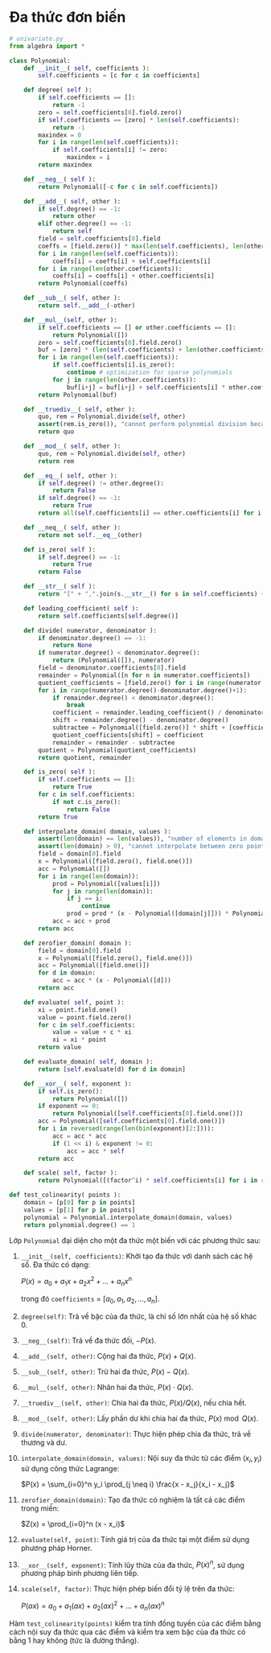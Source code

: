 # Đa thức đơn biến

```python
# univariate.py
from algebra import *

class Polynomial:
    def __init__( self, coefficients ):
        self.coefficients = [c for c in coefficients]

    def degree( self ):
        if self.coefficients == []:
            return -1
        zero = self.coefficients[0].field.zero()
        if self.coefficients == [zero] * len(self.coefficients):
            return -1
        maxindex = 0
        for i in range(len(self.coefficients)):
            if self.coefficients[i] != zero:
                maxindex = i
        return maxindex

    def __neg__( self ):
        return Polynomial([-c for c in self.coefficients])

    def __add__( self, other ):
        if self.degree() == -1:
            return other
        elif other.degree() == -1:
            return self
        field = self.coefficients[0].field
        coeffs = [field.zero()] * max(len(self.coefficients), len(other.coefficients))
        for i in range(len(self.coefficients)):
            coeffs[i] = coeffs[i] + self.coefficients[i]
        for i in range(len(other.coefficients)):
            coeffs[i] = coeffs[i] + other.coefficients[i]
        return Polynomial(coeffs)

    def __sub__( self, other ):
        return self.__add__(-other)

    def __mul__(self, other ):
        if self.coefficients == [] or other.coefficients == []:
            return Polynomial([])
        zero = self.coefficients[0].field.zero()
        buf = [zero] * (len(self.coefficients) + len(other.coefficients) - 1)
        for i in range(len(self.coefficients)):
            if self.coefficients[i].is_zero():
                continue # optimization for sparse polynomials
            for j in range(len(other.coefficients)):
                buf[i+j] = buf[i+j] + self.coefficients[i] * other.coefficients[j]
        return Polynomial(buf)

    def __truediv__( self, other ):
        quo, rem = Polynomial.divide(self, other)
        assert(rem.is_zero()), "cannot perform polynomial division because remainder is not zero"
        return quo

    def __mod__( self, other ):
        quo, rem = Polynomial.divide(self, other)
        return rem

    def __eq__( self, other ):
        if self.degree() != other.degree():
            return False
        if self.degree() == -1:
            return True
        return all(self.coefficients[i] == other.coefficients[i] for i in range(len(self.coefficients)))

    def __neq__( self, other ):
        return not self.__eq__(other)

    def is_zero( self ):
        if self.degree() == -1:
            return True
        return False

    def __str__( self ):
        return "[" + ",".join(s.__str__() for s in self.coefficients) + "]"

    def leading_coefficient( self ):
        return self.coefficients[self.degree()]

    def divide( numerator, denominator ):
        if denominator.degree() == -1:
            return None
        if numerator.degree() < denominator.degree():
            return (Polynomial([]), numerator)
        field = denominator.coefficients[0].field
        remainder = Polynomial([n for n in numerator.coefficients])
        quotient_coefficients = [field.zero() for i in range(numerator.degree()-denominator.degree()+1)]
        for i in range(numerator.degree()-denominator.degree()+1):
            if remainder.degree() < denominator.degree():
                break
            coefficient = remainder.leading_coefficient() / denominator.leading_coefficient()
            shift = remainder.degree() - denominator.degree()
            subtractee = Polynomial([field.zero()] * shift + [coefficient]) * denominator
            quotient_coefficients[shift] = coefficient
            remainder = remainder - subtractee
        quotient = Polynomial(quotient_coefficients)
        return quotient, remainder

    def is_zero( self ):
        if self.coefficients == []:
            return True
        for c in self.coefficients:
            if not c.is_zero():
                return False
        return True

    def interpolate_domain( domain, values ):
        assert(len(domain) == len(values)), "number of elements in domain does not match number of values -- cannot interpolate"
        assert(len(domain) > 0), "cannot interpolate between zero points"
        field = domain[0].field
        x = Polynomial([field.zero(), field.one()])
        acc = Polynomial([])
        for i in range(len(domain)):
            prod = Polynomial([values[i]])
            for j in range(len(domain)):
                if j == i:
                    continue
                prod = prod * (x - Polynomial([domain[j]])) * Polynomial([(domain[i] - domain[j]).inverse()])
            acc = acc + prod
        return acc

    def zerofier_domain( domain ):
        field = domain[0].field
        x = Polynomial([field.zero(), field.one()])
        acc = Polynomial([field.one()])
        for d in domain:
            acc = acc * (x - Polynomial([d]))
        return acc

    def evaluate( self, point ):
        xi = point.field.one()
        value = point.field.zero()
        for c in self.coefficients:
            value = value + c * xi
            xi = xi * point
        return value

    def evaluate_domain( self, domain ):
        return [self.evaluate(d) for d in domain]

    def __xor__( self, exponent ):
        if self.is_zero():
            return Polynomial([])
        if exponent == 0:
            return Polynomial([self.coefficients[0].field.one()])
        acc = Polynomial([self.coefficients[0].field.one()])
        for i in reversed(range(len(bin(exponent)[2:]))):
            acc = acc * acc
            if (1 << i) & exponent != 0:
                acc = acc * self
        return acc

    def scale( self, factor ):
        return Polynomial([(factor^i) * self.coefficients[i] for i in range(len(self.coefficients))])

def test_colinearity( points ):
    domain = [p[0] for p in points]
    values = [p[1] for p in points]
    polynomial = Polynomial.interpolate_domain(domain, values)
    return polynomial.degree() == 1

```
Lớp `Polynomial` đại diện cho một đa thức một biến với các phương thức sau:

1. `__init__(self, coefficients)`: Khởi tạo đa thức với danh sách các hệ số. Đa thức có dạng:

   $P(x) = a_0 + a_1x + a_2x^2 + ... + a_nx^n$

   trong đó `coefficients` = $[a_0, a_1, a_2, ..., a_n]$.

2. `degree(self)`: Trả về bậc của đa thức, là chỉ số lớn nhất của hệ số khác 0.

3. `__neg__(self)`: Trả về đa thức đối, $-P(x)$.

4. `__add__(self, other)`: Cộng hai đa thức, $P(x) + Q(x)$.

5. `__sub__(self, other)`: Trừ hai đa thức, $P(x) - Q(x)$.

6. `__mul__(self, other)`: Nhân hai đa thức, $P(x) \cdot Q(x)$.

7. `__truediv__(self, other)`: Chia hai đa thức, $P(x) / Q(x)$, nếu chia hết.

8. `__mod__(self, other)`: Lấy phần dư khi chia hai đa thức, $P(x) \bmod Q(x)$.

9. `divide(numerator, denominator)`: Thực hiện phép chia đa thức, trả về thương và dư.

10. `interpolate_domain(domain, values)`: Nội suy đa thức từ các điểm $(x_i, y_i)$ sử dụng công thức Lagrange:

    $P(x) = \sum_{i=0}^n y_i \prod_{j \neq i} \frac{x - x_j}{x_i - x_j}$

11. `zerofier_domain(domain)`: Tạo đa thức có nghiệm là tất cả các điểm trong miền:

    $Z(x) = \prod_{i=0}^n (x - x_i)$

12. `evaluate(self, point)`: Tính giá trị của đa thức tại một điểm sử dụng phương pháp Horner.

13. `__xor__(self, exponent)`: Tính lũy thừa của đa thức, $P(x)^n$, sử dụng phương pháp bình phương liên tiếp.

14. `scale(self, factor)`: Thực hiện phép biến đổi tỷ lệ trên đa thức:

    $P(ax) = a_0 + a_1(ax) + a_2(ax)^2 + ... + a_n(ax)^n$

Hàm `test_colinearity(points)` kiểm tra tính đồng tuyến của các điểm bằng cách nội suy đa thức qua các điểm và kiểm tra xem bậc của đa thức có bằng 1 hay không (tức là đường thẳng).
